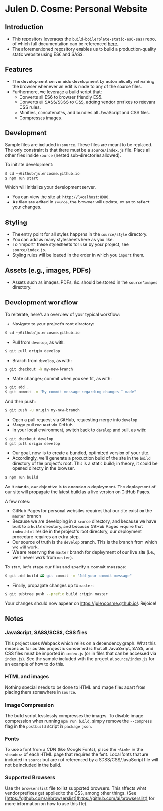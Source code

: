 # Julen D. Cosme: Personal Website

## Introduction

- This repository leverages the `build-boilerplate-static-es6-sass` repo, of which full documentation can be referenced [here.](https://github.com/mdziedzic/build-boilerplate-static-es6-sass)
- The aforementioned repository enables us to build a production-quality static website using ES6 and SASS.

## Features

- The development server aids development by automatically refreshing the browser whenever an edit is made to any of the source files.
- Furthermore, we leverage a build script that:
  - Converts all ES6 to browser friendly ES5.
  - Converts all SASS/SCSS to CSS, adding vendor prefixes to relevant CSS rules.
  - Minifies, concatenates, and bundles all JavaScript and CSS files.
  - Compresses images.

## Development

Sample files are included in `source`. These files are meant to be replaced. The only constraint is that there must be a `source/index.js` file. Place all other files inside `source` (nested sub-directories allowed).

To initiate development:

```bash
$ cd ~/Github/julencosme.github.io
$ npm run start
```

Which will initialize your development server.

- You can view the site at: `http://localhost:8080`.
- As files are edited in `source`, the browser will update, so as to reflect your changes.

## Styling

- The entry point for all styles happens in the `source/style` directory.
- You can add as many stylesheets here as you like.
- To "import" these stylesheets for use by your project, see `source/index.js`.
- Styling rules will be loaded in the order in which you `import` them.

## Assets (e.g., images, PDFs)

- Assets such as images, PDFs, &c. should be stored in the `source/images` directory.

## Development workflow

To reiterate, here's an overview of your typical workflow:

- Navigate to your project's root directory:

```bash
$ cd ~/Github/julencosme.github.io
```

- Pull from `develop`, as with:

```bash
$ git pull origin develop
```

- Branch from `develop`, as with:

```bash
$ git checkout -b my-new-branch
```

- Make changes; commit when you see fit, as with:

```bash
$ git add .
$ git commit -m "My commit message regarding changes I made"
```

And then push:

```bash
$ git push -u origin my-new-branch
```

- Open a pull request via GitHub, requesting merge into `develop`
- Merge pull request via GitHub
- In your local environment, switch back to `develop` and pull, as with:

```bash
$ git checkout develop
$ git pull origin develop
```

- Our goal, now, is to create a bundled, optimized version of your site.
- Accordingly, we'll generate a production build of the site in the `build` directory of the project's root. This is a static build; in theory, it could be opened directly in the browser.

```bash
$ npm run build
```

As it stands, our objective is to occasion a deployment. The deployment of our site will propagate the latest build as a live version on GitHub Pages.

A few notes:

- GitHub Pages for personal websites requires that our site exist on the `master` branch
- Because we are developing in a `source` directory, and because we have built to a `build` directory, and because GitHub Pages require that `index.html` reside in the project's root directory, our deployment procedure requires an extra step.
- Our source of truth is the `develop` branch. This is the branch from which we will work.
- We are reserving the `master` branch for deployment of our live site (i.e., we'll never work from `master`).

To start, let's stage our files and specify a commit message:

```bash
$ git add build && git commit -m "Add your commit message"
```

- Finally, propagate changes up to `master`:

```bash
$ git subtree push --prefix build origin master
```

Your changes should now appear on https://julencosme.github.io/. Rejoice!

## Notes

### JavaScript, SASS/SCSS, CSS files

This project uses Webpack which relies on a dependency graph. What this means as far as this project is concerned is that all JavaScript, SASS, and CSS files must be imported in `index.js` (or in files that can be accessed via `index.js`). See the sample included with the project at `source/index.js` for an example of how to do this.

### HTML and images

Nothing special needs to be done to HTML and image files apart from placing them somewhere in `source`.

### Image Compression

The build script losslessly compresses the images. To disable image compression when running `npm run build`, simply remove the `--compress` flag in the `postbuild` script in `package.json`.

### Fonts

To use a font from a CDN (like Google Fonts), place the `<link>` in the `<header>` of each HTML page that requires the font. Local fonts that are included in `source` but are not referenced by a SCSS/CSS/JavaScript file will not be included in the build.

### Supported Browsers

Use the `browserslist` file to list supported browsers. This affects what vendor prefixes get applied to the CSS, among other things. (See [https://github.com/ai/browserslist](https://github.com/ai/browserslist) for more information on how to use this file).
